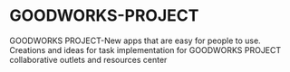 # GOODWORKS-PROJECT
GOODWORKS PROJECT-New apps that are easy for people to use. Creations and ideas for task implementation for GOODWORKS PROJECT collaborative outlets and resources center
